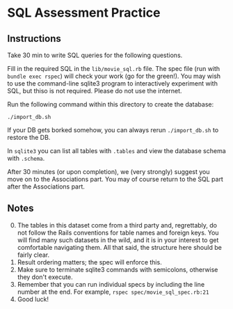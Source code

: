 # SQL Assessment Practice

## Instructions

Take 30 min to write SQL queries for the following questions.

Fill in the required SQL in the `lib/movie_sql.rb` file. The spec file
(run with `bundle exec rspec`) will check your work (go for the
green!). You may wish to use the command-line sqlite3 program to
interactively experiment with SQL, but thiso is not required. Please do
not use the internet.

Run the following command within this directory to create the
database:

    ./import_db.sh

If your DB gets borked somehow, you can always rerun `./import_db.sh`
to restore the DB.

In `sqlite3` you can list all tables with `.tables` and view the
database schema with `.schema`.

After 30 minutes (or upon completion), we (very strongly) suggest you
move on to the Associations part. You may of course return to the SQL
part after the Associations part.

## Notes

0. The tables in this dataset come from a third party and, regrettably, do not
   follow the Rails conventions for table names and foreign keys. You will find
   many such datasets in the wild, and it is in your interest to get comfortable
   navigating them. All that said, the structure here should be fairly clear.
0. Result ordering matters; the spec will enforce this.
0. Make sure to terminate sqlite3 commands with semicolons, otherwise
   they don't execute.
0. Remember that you can run individual specs by including the line number at the end.  For example, `rspec spec/movie_sql_spec.rb:21`
0. Good luck!

